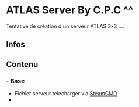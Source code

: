 # ATLAS Server By C.P.C ^^
Tentative de création d'un serveur ATLAS 3x3 ....

## Infos

## Contenu

### - Base

  * Fichier serveur telecharger via [SteamCMD](https://steamdb.info/app/1006030/info/)
  * 
